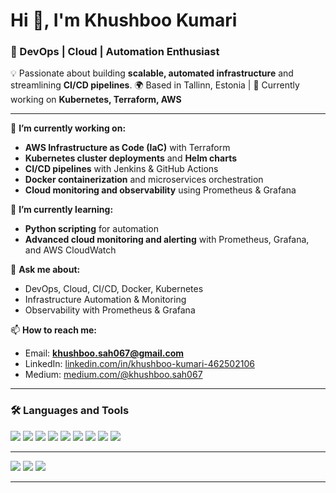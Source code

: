
# Hi 👋, I'm Khushboo Kumari

### 🚀 DevOps | Cloud | Automation Enthusiast

💡 Passionate about building **scalable, automated infrastructure** and streamlining **CI/CD pipelines**.
🌍 Based in Tallinn, Estonia | 🌱 Currently working on **Kubernetes, Terraform, AWS**

---

🔭 **I’m currently working on:**

* **AWS Infrastructure as Code (IaC)** with Terraform
* **Kubernetes cluster deployments** and **Helm charts**
* **CI/CD pipelines** with Jenkins & GitHub Actions
* **Docker containerization** and microservices orchestration
* **Cloud monitoring and observability** using Prometheus & Grafana

🌱 **I’m currently learning:**

* **Python scripting** for automation
* **Advanced cloud monitoring and alerting** with Prometheus, Grafana, and AWS CloudWatch

💬 **Ask me about:**

* DevOps, Cloud, CI/CD, Docker, Kubernetes
* Infrastructure Automation & Monitoring
* Observability with Prometheus & Grafana

📫 **How to reach me:**

* Email: **[khushboo.sah067@gmail.com](mailto:khushboo.sah067@gmail.com)**
* LinkedIn: [linkedin.com/in/khushboo-kumari-462502106](https://www.linkedin.com/in/khushboo-kumari-462502106/)
* Medium: [medium.com/@khushboo.sah067](https://medium.com/@khushboo.sah067)

---

### 🛠️ Languages and Tools

<p>
<img src="https://img.shields.io/badge/AWS-%23FF9900.svg?style=for-the-badge&logo=amazon-aws&logoColor=white"/>
<img src="https://img.shields.io/badge/Terraform-%235835CC.svg?style=for-the-badge&logo=terraform&logoColor=white"/>
<img src="https://img.shields.io/badge/Kubernetes-%23326ce5.svg?style=for-the-badge&logo=kubernetes&logoColor=white"/>
<img src="https://img.shields.io/badge/Docker-%230db7ed.svg?style=for-the-badge&logo=docker&logoColor=white"/>
<img src="https://img.shields.io/badge/Jenkins-%23D24939.svg?style=for-the-badge&logo=jenkins&logoColor=white"/>
<img src="https://img.shields.io/badge/GitHub_Actions-%23181717.svg?style=for-the-badge&logo=githubactions&logoColor=white"/>
<img src="https://img.shields.io/badge/Prometheus-%23E6522C.svg?style=for-the-badge&logo=prometheus&logoColor=white"/>
<img src="https://img.shields.io/badge/Grafana-%23F46800.svg?style=for-the-badge&logo=grafana&logoColor=white"/>
<img src="https://img.shields.io/badge/Python-%233776AB.svg?style=for-the-badge&logo=python&logoColor=white"/>
</p>  

---


<img src="https://img.shields.io/badge/Jenkins-%23D24939.svg?style=for-the-badge&logo=jenkins&logoColor=white"/>
<img src="https://img.shields.io/badge/Linux-%23FCC624.svg?style=for-the-badge&logo=linux&logoColor=black"/>
<img src="https://img.shields.io/badge/Python-%233776AB.svg?style=for-the-badge&logo=python&logoColor=white"/>
</p>

---

